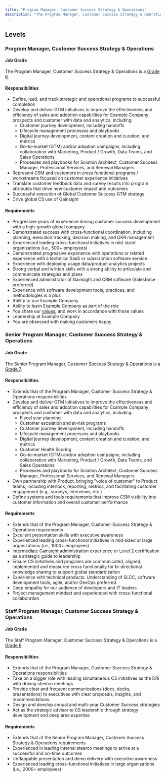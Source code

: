 ```yaml
---
title: "Program Manager, Customer Success Strategy & Operations"
description: "The Program Manager, Customer Success Strategy & Operations is a part of the Customer Success Strategy & Operations team and supports the global field teams and customers through programs and solutions to drive customer adoption and field teams effectiveness."
---
```


## Levels

### Program Manager, Customer Success Strategy & Operations

#### Job Grade

The Program Manager, Customer Success Strategy & Operations is a [Grade 6](/handbook/total-rewards/compensation/compensation-calculator/#example_company-job-grades).

#### Responsibilities

- Define, lead, and track strategic and operational programs to successful completion
- Develop and deliver GTM initiatives to improve the effectiveness and efficiency of sales and adoption capabilities for Example Company prospects and customer with data and analytics, including:
  - Customer journey development, including handoffs
  - Lifecycle management processes and playbooks
  - Digital journey development, content creation and curation, and metrics
  - Go-to-market (GTM) and/or adoption campaigns, including collaboration with Marketing, Product / Growth, Data Teams, and Sales Operations
  - Processes and playbooks for Solution Architect, Customer Success Manager, Professional Services, and Renewal Managers
- Represent CSM and customers in cross functional programs / workstreams focused on customer experience initiatives
- Translate customer feedback data and survey results into program attributes that drive new customer impact and outcomes
- Successful execution of Global Customer Success GTM strategy
- Drive global CS use of Gainsight

#### Requirements

- Progressive years of experience driving customer success development with a high-growth global company
- Demonstrated success with cross-functional coordination, including planning, execution tracking, decision making, and OKR management
- Experienced leading cross-functional initiatives in mid-sized organizations (i.e., 500+ employees)
- Demonstrated progressive experience with operations or related experience with a technical SaaS or subscription software service
- Experience with deploying usage data/product analytics projects
- Strong verbal and written skills with a strong ability to articulate and communicate strategies and plans
- Experienced administrator of Gainsight and CRM software (Salesforce preferred)
- Experience with software development tools, practices, and methodologies is a plus
- Ability to use Example Company
- Ability to learn Example Company as part of the role
- You share our [values](/handbook/values/), and work in accordance with those values
- Leadership at Example Company
- You are obsessed with making customers happy

### Senior Program Manager, Customer Success Strategy & Operations

#### Job Grade

The Senior Program Manager, Customer Success Strategy & Operations is a [Grade 7](/handbook/total-rewards/compensation/compensation-calculator/#example_company-job-grades).

#### Responsibilities

- Extends that of the Program Manager, Customer Success Strategy & Operations responsibilities
- Develop and deliver GTM initiatives to improve the effectiveness and efficiency of sales and adoption capabilities for Example Company prospects and customer with data and analytics, including:
  - Fiscal year planning
  - Customer escalation and at-risk programs
  - Customer journey development, including handoffs
  - Lifecycle management processes and playbooks
  - Digital journey development, content creation and curation, and metrics
  - Customer Health Scoring
  - Go-to-market (GTM) and/or adoption campaigns, including collaboration with Marketing, Product / Growth, Data Teams, and Sales Operations
  - Processes and playbooks for Solution Architect, Customer Success Manager, Professional Services, and Renewal Managers
- Own partnership with Product, bringing "voice of customer" to Product teams, including interlock, reporting, metrics, and facilitating customer engagement (e.g., surveys, interviews, etc.)
- Define systems and tools requirements that improve CSM visibility into customer information and overall customer performance

#### Requirements

- Extends that of the Program Manager, Customer Success Strategy & Operations requirements
- Excellent presentation skills with executive awareness
- Experienced leading cross-functional initiatives in mid-sized or large organizations (i.e., 1000+ employees)
- Intermediate Gainsight administration experience or Level 2 certification as a strategic guide to leadership
- Ensure CS initiatives and programs are communicated, aligned, implemented and measured cross functionally for bi-directional knowledge sharing to support global standardization
- Experience with technical products. Understanding of SLDC, software development tools, agile, and/or DevOps preferred.
- Deep empathy for our audience of developers and IT leaders
- Project management mindset and experienced with cross-functional collaboration

### Staff Program Manager, Customer Success Strategy & Operations

#### Job Grade

The Staff Program Manager, Customer Success Strategy & Operations is a [Grade 8](/handbook/total-rewards/compensation/compensation-calculator/#example_company-job-grades).

#### Responsibilities

- Extends that of the Program Manager, Customer Success Strategy & Operations responsibilities
- Take on a bigger role with leading simultaneous CS initiatives as the DRI with driving steerco meetings
- Provide clear and frequent communications (docs, decks, presentations) to executives with clear proposals, insights, and recommendations
- Design and develop  annual and multi-year Customer Success strategies
- Act as the strategic advisor to CS leadership through strategy development and deep area expertise

#### Requirements

- Extends that of the Senior Program Manager, Customer Success Strategy & Operations requirements
- Experienced in leading internal steerco meetings to arrive at a successful and on-time outcomes
- Unflappable presentation and demo delivery with executive awareness
- Experienced leading cross-functional initiatives in large organizations (i.e., 2000+ employees)
